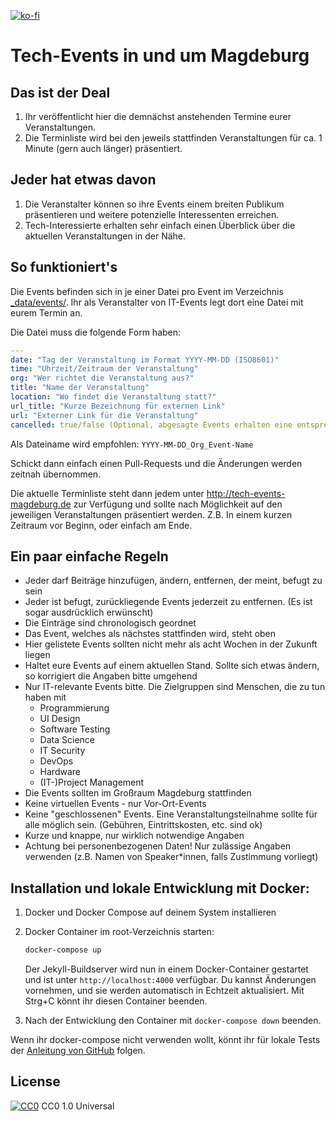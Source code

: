 [![ko-fi](https://www.ko-fi.com/img/githubbutton_sm.svg)](https://ko-fi.com/Q5Q415BOM)

# Tech-Events in und um Magdeburg

## Das ist der Deal
1. Ihr veröffentlicht hier die demnächst anstehenden Termine eurer Veranstaltungen.
2. Die Terminliste wird bei den jeweils stattfinden Veranstaltungen für ca. 1 Minute (gern auch länger) präsentiert.

## Jeder hat etwas davon
1. Die Veranstalter können so ihre Events einem breiten Publikum präsentieren und weitere potenzielle Interessenten erreichen.
2. Tech-Interessierte erhalten sehr einfach einen Überblick über die aktuellen Veranstaltungen in der Nähe.

## So funktioniert's
Die Events befinden sich in je einer Datei pro Event im Verzeichnis [_data/events/](https://github.com/JensWinter/tech-events-magdeburg/tree/master/_data/events). Ihr als Veranstalter von IT-Events legt dort eine Datei mit eurem Termin an.

Die Datei muss die folgende Form haben:
```yaml
---
date: "Tag der Veranstaltung im Format YYYY-MM-DD (ISO8601)"
time: "Uhrzeit/Zeitraum der Veranstaltung"
org: "Wer richtet die Veranstaltung aus?"
title: "Name der Veranstaltung"
location: "Wo findet die Veranstaltung statt?"
url_title: "Kurze Bezeichnung für externen Link"
url: "Externer Link für die Veranstaltung"
cancelled: true/false (Optional, abgesagte Events erhalten eine entsprechende Markierung)
```

Als Dateiname wird empfohlen: `YYYY-MM-DD_Org_Event-Name`

Schickt dann einfach einen Pull-Requests und die Änderungen werden zeitnah übernommen.

Die aktuelle Terminliste steht dann jedem unter http://tech-events-magdeburg.de zur Verfügung und sollte nach Möglichkeit auf den jeweiligen Veranstaltungen präsentiert werden. Z.B. In einem kurzen Zeitraum vor Beginn, oder einfach am Ende.

## Ein paar einfache Regeln

- Jeder darf Beiträge hinzufügen, ändern, entfernen, der meint, befugt zu sein
- Jeder ist befugt, zurückliegende Events jederzeit zu entfernen. (Es ist sogar ausdrücklich erwünscht)
- Die Einträge sind chronologisch geordnet
- Das Event, welches als nächstes stattfinden wird, steht oben
- Hier gelistete Events sollten nicht mehr als acht Wochen in der Zukunft liegen
- Haltet eure Events auf einem aktuellen Stand. Sollte sich etwas ändern, so korrigiert die Angaben bitte umgehend
- Nur IT-relevante Events bitte. Die Zielgruppen sind Menschen, die zu tun haben mit
   - Programmierung
   - UI Design
   - Software Testing
   - Data Science
   - IT Security
   - DevOps
   - Hardware
   - (IT-)Project Management
- Die Events sollten im Großraum Magdeburg stattfinden
- Keine virtuellen Events - nur Vor-Ort-Events
- Keine "geschlossenen" Events. Eine Veranstaltungsteilnahme sollte für alle möglich sein. (Gebühren, Eintrittskosten, etc. sind ok)
- Kurze und knappe, nur wirklich notwendige Angaben
- Achtung bei personenbezogenen Daten! Nur zulässige Angaben verwenden (z.B. Namen von Speaker*innen, falls Zustimmung vorliegt)

## Installation und lokale Entwicklung mit Docker:

1. Docker und Docker Compose auf deinem System installieren
2. Docker Container im root-Verzeichnis starten:
   ```bash
   docker-compose up
   ```

   Der Jekyll-Buildserver wird nun in einem Docker-Container gestartet und ist unter `http://localhost:4000` verfügbar. Du kannst Änderungen vornehmen, und sie werden automatisch in Echtzeit aktualisiert. Mit Strg+C könnt ihr diesen Container beenden.
3. Nach der Entwicklung den Container mit `docker-compose down` beenden.

Wenn ihr docker-compose nicht verwenden wollt, könnt ihr für lokale Tests der [Anleitung von GitHub](https://docs.github.com/en/pages/setting-up-a-github-pages-site-with-jekyll/testing-your-github-pages-site-locally-with-jekyll) folgen.

## License
[![CC0](http://mirrors.creativecommons.org/presskit/buttons/88x31/svg/cc-zero.svg)](https://creativecommons.org/publicdomain/zero/1.0/) CC0 1.0 Universal
